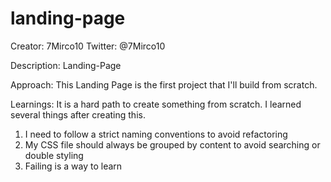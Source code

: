 # landing-page
Creator: 7Mirco10
Twitter: @7Mirco10

Description:
Landing-Page

Approach:
This Landing Page is the first project that I'll build from scratch.

Learnings:
It is a hard path to create something from scratch. I learned several things after creating this.

1. I need to follow a strict naming conventions to avoid refactoring
2. My CSS file should always be grouped by content to avoid searching or double styling
3. Failing is a way to learn
